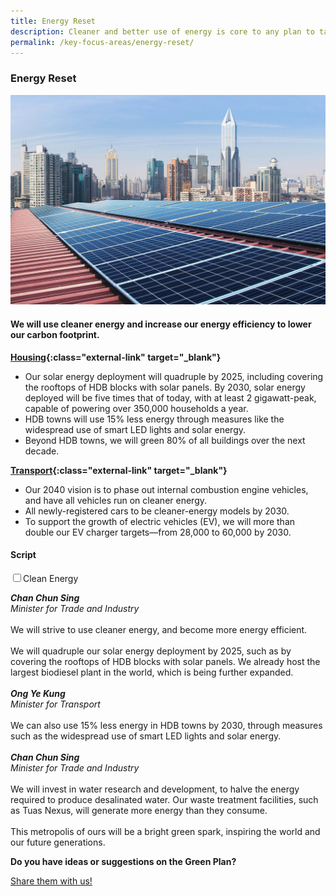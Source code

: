 ```yaml
---
title: Energy Reset
description: Cleaner and better use of energy is core to any plan to tackle climate change. Learn how we will increase our solar capacity, and our aim to shift from internal combustion engine vehicles to electric vehicles by 2040. 
permalink: /key-focus-areas/energy-reset/
---
```


### Energy Reset

![Energy Reset](/images/framework/framework_energyreset.jpg)

#### We will use cleaner energy and increase our energy efficiency to lower our carbon footprint. 

**[Housing](https://www.mnd.gov.sg/our-work/greening-our-home/hdb-green-towns-programme){:class="external-link" target="_blank"}**
- Our solar energy deployment will quadruple by 2025, including covering the rooftops of HDB blocks with solar panels. By 2030, solar energy deployed will be five times that of today, with at least 2 gigawatt-peak, capable of powering over 350,000 households a year. 
- HDB towns will use 15% less energy through measures like the widespread use of smart LED lights and solar energy.
- Beyond HDB towns, we will green 80% of all buildings over the next decade. 
 

**[Transport](https://www.mot.gov.sg/news-centre/news/Detail/written-reply-by-minister-for-transport-ong-ye-kung-to-parliamentary-question-on-update-on-plan-to-provide-28-000-electric-vehicle-charging-points-by-2030/){:class="external-link" target="_blank"}**
- Our 2040 vision is to phase out internal combustion engine vehicles, and have all vehicles run on cleaner energy.
- All newly-registered cars to be cleaner-energy models by 2030.
- To support the growth of electric vehicles (EV), we will more than double our EV charger targets—from 28,000 to 60,000 by 2030.

#### Script

<div>
	<input type="checkbox" id="title1"  /><label for="title1">Clean Energy</label>
	<div class="accordion-content">
		<p><i><strong>Chan Chun Sing</strong></i><br/>
			<i>Minister for Trade and Industry</i><br/><br/>
			We will strive to use cleaner energy, and become more energy efficient.<br/><br/>
			We will quadruple our solar energy deployment by 2025, such as by covering the rooftops of HDB blocks with solar panels. We already host the largest biodiesel plant in the world, which is being further expanded.<br/><br/>
			<i><strong>Ong Ye Kung</strong></i><br/>
			<i>Minister for Transport</i><br/><br/>
			We can also use 15% less energy in HDB towns by 2030, through measures such as the widespread use of smart LED lights and solar energy.<br/><br/>
			<i><strong>Chan Chun Sing</strong></i><br/>
			<i>Minister for Trade and Industry</i><br/><br/>
			We will invest in water research and development, to halve the energy required to produce desalinated water. Our waste treatment facilities, such as Tuas Nexus, will generate more energy than they consume.<br/><br/>
			This metropolis of ours will be a bright green spark, inspiring the world and our future generations.
		</p>
	</div>
</div>

**Do you have ideas or suggestions on the Green Plan?**

<a href="https://form.gov.sg/6013d365bedd790011bb9c86" class="front-page-cta bp-sec-button margin--top padding--bottom" target="_blank">
	<span>Share them with us!</span>
	<i class="sgds-icon sgds-icon-arrow-right is-size-4" aria-hidden="true"></i>
</a>